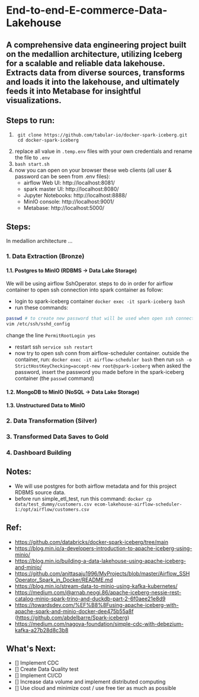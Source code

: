 # End-to-end-E-commerce-Data-Lakehouse
A comprehensive data engineering project built on the medallion architecture, utilizing Iceberg for a scalable and reliable data lakehouse. Extracts data from diverse sources, transforms and loads it into the lakehouse, and ultimately feeds it into Metabase for insightful visualizations.
---
## Steps to run:
1. ```
    git clone https://github.com/tabular-io/docker-spark-iceberg.git
    cd docker-spark-iceberg
    ```
2. replace all value in `.temp.env` files with your own credentials and rename the file to `.env`
3. `bash start.sh`
4. now you can open on your browser these web clients (all user & password can be seen from .env files):
    - airflow Web UI: http://localhost:8081/
    - spark master UI: http://localhost:8080/
    - Jupyter Notebooks: http://localhost:8888/
    - MinIO console: http://localhost:9001/
    - Metabase: http://localhost:5000/
## Steps:
In medallion architecture ...
### 1. Data Extraction (Bronze)
#### 1.1. Postgres to MinIO (RDBMS -> Data Lake Storage)
We will be using airflow SshOperator. steps to do in order for airflow container to open ssh connection into spark container as follow:
- login to spark-iceberg container
`docker exec -it spark-iceberg bash`
- run these commands:
```bash
passwd # to create new password that will be used when open ssh connection.
vim /etc/ssh/sshd_config 
```
change the line `PermitRootLogin yes`
- restart ssh
`service ssh restart`
- now try to open ssh conn from airflow-scheduler container. outside the container, run:
`docker exec -it airflow-scheduler bash`
then run `ssh -o StrictHostKeyChecking=accept-new root@spark-iceberg`
when asked the password, insert the password you made before in the spark-iceberg container (the `passwd` command)
#### 1.2. MongoDB to MinIO (NoSQL -> Data Lake Storage)
#### 1.3. Unstructured Data to MinIO
### 2. Data Transformation (Silver)
### 3. Transformed Data Saves to Gold
### 4. Dashboard Building
## Notes:
- We will use postgres for both airflow metadata and for this project RDBMS source data.
- before run simple_etl_test, run this command: `docker cp data/test_dummy/customers.csv ecom-lakehouse-airflow-scheduler-1:/opt/airflow/customers.csv`

## Ref:
- https://github.com/databricks/docker-spark-iceberg/tree/main
- https://blog.min.io/a-developers-introduction-to-apache-iceberg-using-minio/
- https://blog.min.io/building-a-data-lakehouse-using-apache-iceberg-and-minio/
- https://github.com/anittasaju1996/MyProjects/blob/master/Airflow_SSHOperator_Spark_in_Docker/README.md
- https://blog.min.io/stream-data-to-minio-using-kafka-kubernetes/
- https://medium.com/@arnab.neogi.86/apache-iceberg-nessie-rest-catalog-minio-spark-trino-and-duckdb-part-2-6f0aee21e8d9
- https://towardsdev.com/%EF%B8%8Fusing-apache-iceberg-with-apache-spark-and-minio-docker-dee475b55a8f (https://github.com/abdelbarre/Spark-iceberg)
- https://medium.com/nagoya-foundation/simple-cdc-with-debezium-kafka-a27b28d8c3b8

## What's Next:
- [] Implement CDC
- [] Create Data Quality test
- [] Implement CI/CD
- [] Increase data volume and implement distributed computing
- [] Use cloud and minimize cost / use free tier as much as possible

